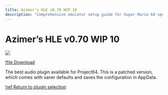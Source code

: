 ```yaml
---
title: Azimer’s HLE v0.70 WIP 10
description: "Comprehensive emulator setup guide for Super Mario 64 speedruns"
---
```


# Azimer’s HLE v0.70 WIP 10

![](./img/azi70.png)

[!file Download](https://www.mediafire.com/file/s1fil36hivy7qbj/AziAudio.dll/file)

The best audio plugin available for Project64. This is a patched version, which comes with saner defaults and saves the configuration in AppData.

[!ref Return to plugin selection](plugin_setup.md#plugin-selection)
